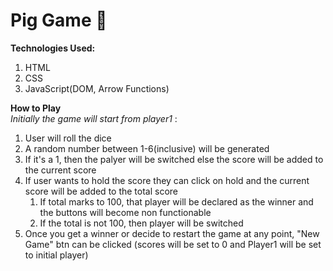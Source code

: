 # Pig Game 🎲

**Technologies Used:** 
1. HTML
2. CSS
3. JavaScript(DOM, Arrow Functions)

**How to Play**
<br> _Initially the game will start from player1_ :</br>
1. User will roll the dice
2. A random number between 1-6(inclusive) will be generated
3. If it's a 1, then the palyer will be switched else the score will be added to the current score
4. If user wants to hold the score they can click on hold and the current score will be added to the total score
   1. If total marks to 100, that player will be declared as the winner and the buttons will become non functionable
   2. If the total is not 100, then player will be switched
5. Once you get a winner or decide to restart the game at any point, "New Game" btn can be clicked (scores will be set to 0 and Player1 will be set to initial player)
